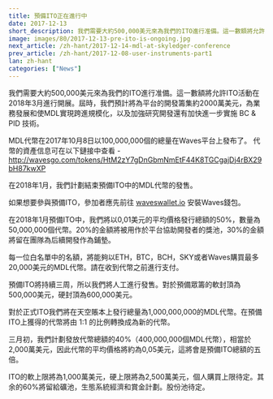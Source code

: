 ```yaml
---
title: 預備ITO正在進行中
date: 2017-12-13
short_description: 我們需要大約500,000美元來為我們的ITO進行准備。這一數額將允許ITO活動在2018年3月進行開展。
image: images/80/2017-12-13-pre-ito-is-ongoing.jpg
next_article: /zh-hant/2017-12-14-mdl-at-skyledger-conference
prev_article: /zh-hant/2017-12-08-user-instruments-part1
lan: zh-hant
categories: ["News"]
---
```


我們需要大約500,000美元來為我們的ITO進行准備。這一數額將允許ITO活動在2018年3月進行開展。屆時，我們預計將為平台的開發籌集約2000萬美元，為業務發展和使MDL實現跨進規模化，以及加強研究開發還有加快進一步實施 BC & PID 技術。

MDL代幣在2017年10月8日以100,000,000個的總量在Waves平台上發布了。
代幣的資產信息可在以下鏈接中查看 -
http://wavesgo.com/tokens/HtM2zY7gDnGbmNmEtF44K8TGCgajDj4rBX29bH87kwXP

在2018年1月，我們計劃結束預備ITO中的MDL代幣的發售。

如果想要參與預備ITO，參加者應先前往 [wav﻿eswall﻿et.io](https://wav﻿eswalle﻿t.io) 安裝Waves錢包。

在2018年1月預備ITO中，我們將以0,01美元的平均價格發行總額的50%，數量為50,000,000個代幣。20%的金額將被用作於平台協助開發者的獎池，30%的金額將留在團隊為后續開發作為鋪墊。

每一位白名單中的名額，將能夠以ETH，BTC，BCH，SKY或者Waves購買最多20,000美元的MDL代幣。請在收到代幣之前進行支付。

預備ITO將持續三周，所以我們將人工進行發售。對於預備眾籌的軟封頂為500,000美元，硬封頂為600,000美元。

對於正式ITO我們將在天空賬本上發行總量為1,000,000,000的MDL代幣。在預備ITO上獲得的代幣將由 1:1 的比例轉換成為新的代幣。

三月初，我們計劃發放代幣總額的40%（400,000,000個MDL代幣），相當於2,000萬美元，因此代幣的平均價格將約為0,05美元，這將會是預備ITO總額的五倍。

ITO的軟上限將為1,000萬美元，硬上限將為2,500萬美元，個人購買上限待定。其余的60%將留給礦池，生態系統經濟和賞金計劃。股份池待定。
